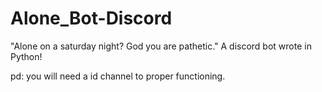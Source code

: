 # Alone_Bot-Discord
"Alone on a saturday night? God you are pathetic." 
A discord bot wrote in Python!

pd: you will need a id channel to proper functioning. 
